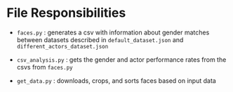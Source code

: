
# File Responsibilities

 - `faces.py` : generates a csv with information about gender matches between datasets described in `default_dataset.json` and `different_actors_dataset.json`

 - `csv_analysis.py` : gets the gender and actor performance rates from the csvs from `faces.py`

 - `get_data.py` : downloads, crops, and sorts faces based on input data
